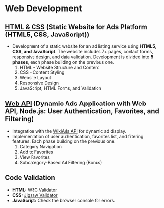 # Web Development

## [HTML & CSS](https://github.com/Anthippi/Web-development/tree/main/HTML%20%26%20CSS) (Static Website for Ads Platform (HTML5, CSS, JavaScript))
- Development of a static website for an ad listing service using **HTML5, CSS, and JavaScript**. The website includes 7+ pages, contact forms, responsive design, and data validation. Development is divided into **5 phases**, each phase building on the previous one.
  1. HTML - Website Structure and Content
  2. CSS - Content Styling
  3. Website Layout
  4. Responsive Design
  5. JavaScript, HTML Forms, and Validation

## [Web API]() (Dynamic Ads Application with Web API, Node.js: User Authentication, Favorites, and Filtering)
- Integration with the [WikiAds API](https://wiki-ads.onrender.com) for dynamic ad display.
- Implementation of user authentication, favorites list, and filtering features. Each phase building on the previous one.
  1. Category Navigation
  2. Add to Favorites
  3. View Favorites
  4. Subcategory-Based Ad Filtering (Bonus)

## Code Validation
- **HTML:** [W3C Validator](https://validator.w3.org/)  
- **CSS:** [Jigsaw Validator](https://jigsaw.w3.org/css-validator/)  
- **JavaScript:** Check the browser console for errors.
